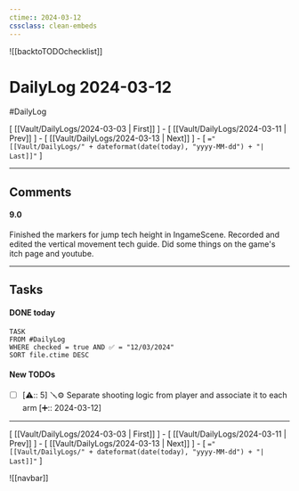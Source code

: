 ```yaml
---
ctime:: 2024-03-12
cssclass: clean-embeds
---
```

![[backtoTODOchecklist]]
# DailyLog 2024-03-12

#DailyLog

\[ [[Vault/DailyLogs/2024-03-03 | First]] \] - \[ [[Vault/DailyLogs/2024-03-11 | Prev]] \] - \[ [[Vault/DailyLogs/2024-03-13 | Next]] \] - \[ `="[[Vault/DailyLogs/" + dateformat(date(today), "yyyy-MM-dd") + "| Last]]"` \]

---

## Comments

#### 9.0

Finished the markers for jump tech height in IngameScene. Recorded and edited the vertical movement tech guide. Did some things on the game's itch page and youtube.



---

## Tasks
#### DONE today
```dataview
TASK
FROM #DailyLog
WHERE checked = true AND ✅ = "12/03/2024"
SORT file.ctime DESC
```


#### New TODOs
- [ ] [⚠️:: 5] 🪛⚙️ Separate shooting logic from player and associate it to each arm [➕:: 2024-03-12]



---

\[ [[Vault/DailyLogs/2024-03-03 | First]] \] - \[ [[Vault/DailyLogs/2024-03-11 | Prev]] \] - \[ [[Vault/DailyLogs/2024-03-13 | Next]] \] - \[ `="[[Vault/DailyLogs/" + dateformat(date(today), "yyyy-MM-dd") + "| Last]]"` \]

![[navbar]]



